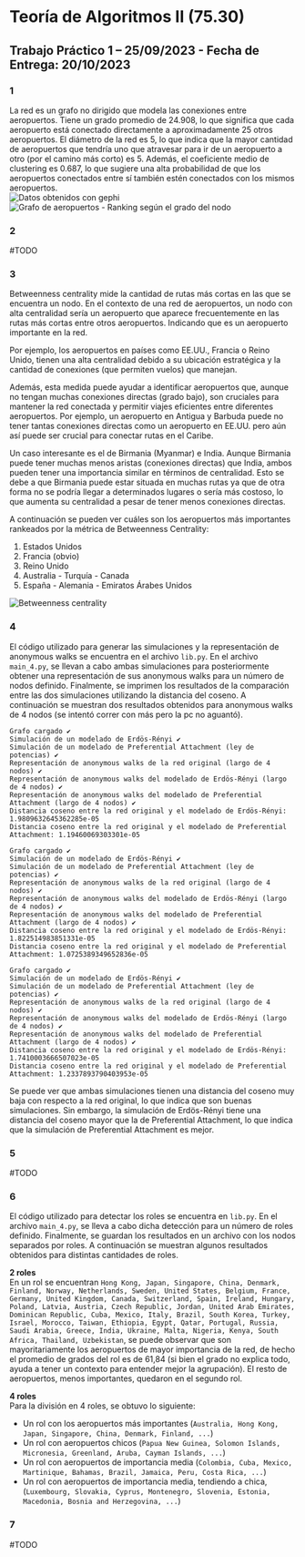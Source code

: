 # Teoría de Algoritmos II (75.30)
## Trabajo Práctico 1 – 25/09/2023 - Fecha de Entrega: 20/10/2023

### **1**

La red es un grafo no dirigido que modela las conexiones entre aeropuertos. Tiene un grado promedio de 24.908, lo que significa que cada aeropuerto está conectado directamente a aproximadamente 25 otros aeropuertos. El diámetro de la red es 5, lo que indica que la mayor cantidad de aeropuertos que tendría uno que atravesar para ir de un aeropuerto a otro (por el camino más corto) es 5. Además, el coeficiente medio de clustering es 0.687, lo que sugiere una alta probabilidad de que los aeropuertos conectados entre sí también estén conectados con los mismos aeropuertos.  
![Datos obtenidos con gephi](imgs/1.png)  
![Grafo de aeropuertos - Ranking según el grado del nodo](imgs/grados.png)  

### **2**

#TODO

### **3**

Betweenness centrality mide la cantidad de rutas más cortas en las que se encuentra un nodo. En el contexto de una red de aeropuertos, un nodo con alta centralidad sería un aeropuerto que aparece frecuentemente en las rutas más cortas entre otros aeropuertos. Indicando que es un aeropuerto importante en la red.

Por ejemplo, los aeropuertos en países como EE.UU., Francia o Reino Unido, tienen una alta centralidad debido a su ubicación estratégica y la cantidad de conexiones (que permiten vuelos) que manejan.

Además, esta medida puede ayudar a identificar aeropuertos que, aunque no tengan muchas conexiones directas (grado bajo), son cruciales para mantener la red conectada y permitir viajes eficientes entre diferentes aeropuertos. Por ejemplo, un aeropuerto en Antigua y Barbuda puede no tener tantas conexiones directas como un aeropuerto en EE.UU. pero aún así puede ser crucial para conectar rutas en el Caribe.

Un caso interesante es el de Birmania (Myanmar) e India. Aunque Birmania puede tener muchas menos aristas (conexiones directas) que India, ambos pueden tener una importancia similar en términos de centralidad. Esto se debe a que Birmania puede estar situada en muchas rutas ya que de otra forma no se podría llegar a determinados lugares o sería más costoso, lo que aumenta su centralidad a pesar de tener menos conexiones directas.

A continuación se pueden ver cuáles son los aeropuertos más importantes rankeados por la métrica de Betweenness Centrality:
1. Estados Unidos
2. Francia (obvio)
3. Reino Unido
4. Australia - Turquía - Canada
5. España - Alemania - Emiratos Árabes Unidos

![Betweenness centrality](imgs/betweenness_centrality.png)

### **4**

El código utilizado para generar las simulaciones y la representación de anonymous walks se encuentra en el archivo ```lib.py```. En el archivo ```main_4.py```, se llevan a cabo ambas simulaciones para posteriormente obtener una representación de sus anonymous walks para un número de nodos definido. Finalmente, se imprimen los resultados de la comparación entre las dos simulaciones utilizando la distancia del coseno. A continuación se muestran dos resultados obtenidos para anonymous walks de 4 nodos (se intentó correr con más pero la pc no aguantó).
```
Grafo cargado ✔
Simulación de un modelado de Erdös-Rényi ✔
Simulación de un modelado de Preferential Attachment (ley de potencias) ✔
Representación de anonymous walks de la red original (largo de 4 nodos) ✔
Representación de anonymous walks del modelado de Erdös-Rényi (largo de 4 nodos) ✔
Representación de anonymous walks del modelado de Preferential Attachment (largo de 4 nodos) ✔
Distancia coseno entre la red original y el modelado de Erdös-Rényi: 1.9809632645362285e-05
Distancia coseno entre la red original y el modelado de Preferential Attachment: 1.19460069303301e-05
```
```
Grafo cargado ✔
Simulación de un modelado de Erdös-Rényi ✔
Simulación de un modelado de Preferential Attachment (ley de potencias) ✔
Representación de anonymous walks de la red original (largo de 4 nodos) ✔
Representación de anonymous walks del modelado de Erdös-Rényi (largo de 4 nodos) ✔
Representación de anonymous walks del modelado de Preferential Attachment (largo de 4 nodos) ✔
Distancia coseno entre la red original y el modelado de Erdös-Rényi: 1.822514983851331e-05
Distancia coseno entre la red original y el modelado de Preferential Attachment: 1.0725389349652836e-05
```
```
Grafo cargado ✔
Simulación de un modelado de Erdös-Rényi ✔
Simulación de un modelado de Preferential Attachment (ley de potencias) ✔
Representación de anonymous walks de la red original (largo de 4 nodos) ✔
Representación de anonymous walks del modelado de Erdös-Rényi (largo de 4 nodos) ✔
Representación de anonymous walks del modelado de Preferential Attachment (largo de 4 nodos) ✔
Distancia coseno entre la red original y el modelado de Erdös-Rényi: 1.7410003666507023e-05
Distancia coseno entre la red original y el modelado de Preferential Attachment: 1.2337893790403953e-05
```

Se puede ver que ambas simulaciones tienen una distancia del coseno muy baja con respecto a la red original, lo que indica que son buenas simulaciones. Sin embargo, la simulación de Erdös-Rényi tiene una distancia del coseno mayor que la de Preferential Attachment, lo que indica que la simulación de Preferential Attachment es mejor.  

### **5**
#TODO

### **6**
El código utilizado para detectar los roles se encuentra en ```lib.py```. En el archivo ```main_4.py```, se lleva a cabo dicha detección para un número de roles definido. Finalmente, se guardan los resultados en un archivo con los nodos separados por roles. A continuación se muestran algunos resultados obtenidos para distintas cantidades de roles.  

**2 roles**  
En un rol se encuentran `Hong Kong, Japan, Singapore, China, Denmark, Finland, Norway, Netherlands, Sweden, United States, Belgium, France, Germany, United Kingdom, Canada, Switzerland, Spain, Ireland, Hungary, Poland, Latvia, Austria, Czech Republic, Jordan, United Arab Emirates, Dominican Republic, Cuba, Mexico, Italy, Brazil, South Korea, Turkey, Israel, Morocco, Taiwan, Ethiopia, Egypt, Qatar, Portugal, Russia, Saudi Arabia, Greece, India, Ukraine, Malta, Nigeria, Kenya, South Africa, Thailand, Uzbekistan`, se puede observar que son mayoritariamente los aeropuertos de mayor importancia de la red, de hecho el promedio de grados del rol es de 61,84 (si bien el grado no explica todo, ayuda a tener un contexto para entender mejor la agrupación). El resto de aeropuertos, menos importantes, quedaron en el segundo rol.

**4 roles**  
Para la división en 4 roles, se obtuvo lo siguiente:
- Un rol con los aeropuertos más importantes (`Australia, Hong Kong, Japan, Singapore, China, Denmark, Finland, ...`)
- Un rol con aeropuertos chicos (`Papua New Guinea, Solomon Islands, Micronesia, Greenland, Aruba, Cayman Islands, ...`)
- Un rol con aeropuertos de importancia media (`Colombia, Cuba, Mexico, Martinique, Bahamas, Brazil, Jamaica, Peru, Costa Rica, ...`)
- Un rol con aeropuertos de importancia media, tendiendo a chica, (`Luxembourg, Slovakia, Cyprus, Montenegro, Slovenia, Estonia, Macedonia, Bosnia and Herzegovina, ...`)

### **7**

#TODO